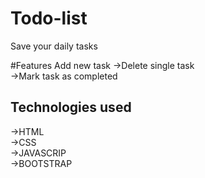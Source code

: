 # Todo-list
Save your daily tasks

#Features
 Add new task
->Delete single task <br/>
->Mark task as completed <br/>

## Technologies used
->HTML <br/>
->CSS  <br/>
->JAVASCRIP <br/>
->BOOTSTRAP <br/>
